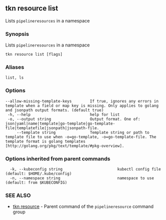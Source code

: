 ## tkn resource list

Lists `pipelineresources` in a namespace

### Synopsis

Lists `pipelineresources` in a namespace

```
tkn resource list [flags]
```

### Aliases

```
list, ls
```

### Options

```
--allow-missing-template-keys        If true, ignores any errors in template when a field or map key is missing. Only applies to golang and jsonpath output formats. (default true)
 -h, --help                          help for list
 -o, --output string                 Output format. One of: json|yaml|name|template|go-template|go-template-file|templatefile|jsonpath|jsonpath-file.
     --template string               Template string or path to template file to use when -o=go-template, -o=go-template-file. The template format is golang templates [http://golang.org/pkg/text/template/#pkg-overview].
```

### Options inherited from parent commands

```
  -k, --kubeconfig string                        kubectl config file (default: $HOME/.kube/config)
  -n, --namespace string                         namespace to use (default: from $KUBECONFIG)
```

### SEE ALSO

* [tkn resource](tkn_resource.md)	 - Parent command of the `pipelineresource` command group
